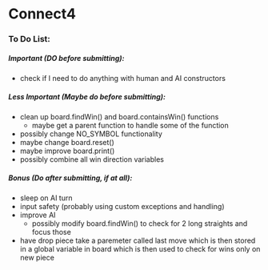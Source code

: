 # Connect4

### To Do List:

##### Important (DO before submitting):
- check if I need to do anything with human and AI constructors


##### Less Important (Maybe do before submitting):
- clean up board.findWin() and board.containsWin() functions
    - maybe get a parent function to handle some of the function
- possibly change NO_SYMBOL functionality
- maybe change board.reset()
- maybe improve board.print()
- possibly combine all win direction variables


##### Bonus (Do after submitting, if at all):
- sleep on AI turn
- input safety (probably using custom exceptions and handling)
- improve AI
    - possibly modify board.findWin() to check for 2 long straights and focus those
- have drop piece take a paremeter called last move which is then stored in a global variable in board which is then used to check for wins only on new piece
